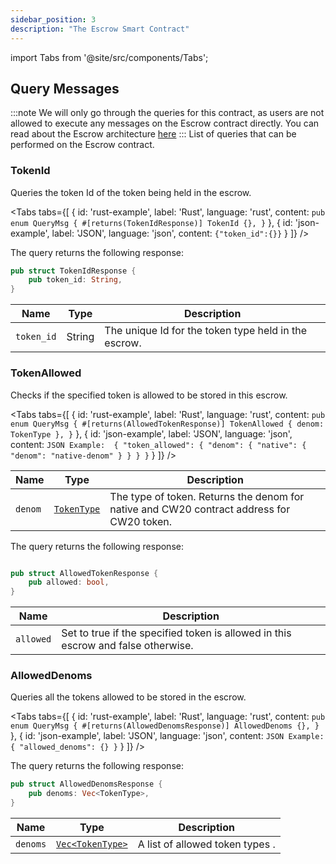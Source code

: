 ```yaml
---
sidebar_position: 3
description: "The Escrow Smart Contract"
---
```

import Tabs from '@site/src/components/Tabs';

## Query Messages 
:::note
We will only go through the queries for this contract, as users are not allowed to execute any messages on the Escrow contract directly.
You can read about the Escrow architecture [here](../../Architecture%20Overview/Architecture/Integrated%20Chains%20Layer/escrows.md)
:::
List of queries that can be performed on the Escrow contract.

### TokenId
Queries the token Id of the token being held in the escrow.

<Tabs tabs={[
{
id: 'rust-example',
label: 'Rust',
language: 'rust',
content: `
pub enum QueryMsg {
    #[returns(TokenIdResponse)]
    TokenId {},
}
`
},
{
id: 'json-example',
label: 'JSON',
language: 'json',
content: `
{"token_id":{}}
`
}
]} />

The query returns the following response:

```rust
pub struct TokenIdResponse {
    pub token_id: String,
}
```
| Name          | Type |Description                       |
|---------------|-----------------------------------|-------|
| `token_id`       | String| The unique Id for the token type held in the escrow.|

### TokenAllowed

Checks if the specified token is allowed to be stored in this escrow.

<Tabs tabs={[
{
id: 'rust-example',
label: 'Rust',
language: 'rust',
content: `
pub enum QueryMsg {
    #[returns(AllowedTokenResponse)]
    TokenAllowed { denom: TokenType },
}
`
},
{
id: 'json-example',
label: 'JSON',
language: 'json',
content: `
JSON Example: 
{
  "token_allowed": {
    "denom": {
      "native": {
        "denom": "native-denom"
      }
    }
  }
}
`
}
]} />
&nbsp;

| **Name** | **Type**      | **Description**                   |
|----------|---------------|-----------------------------------|
| `denom`  | [`TokenType`](overview#tokentype)   | The type of token. Returns the denom for native and CW20 contract address for CW20 token.   |

The query returns the following response:

```rust

pub struct AllowedTokenResponse {
    pub allowed: bool,
}
```
| Name          | Description                       |
|---------------|-----------------------------------|
| `allowed`       | Set to true if the specified token is allowed in this escrow and false otherwise. |

### AllowedDenoms
Queries all the tokens allowed to be stored in the escrow.

<Tabs tabs={[
{
id: 'rust-example',
label: 'Rust',
language: 'rust',
content: `
pub enum QueryMsg {
     #[returns(AllowedDenomsResponse)]
    AllowedDenoms {},
}
`
},
{
id: 'json-example',
label: 'JSON',
language: 'json',
content: `
JSON Example: 
{
  "allowed_denoms": {}
}
`
}
]} />

The query returns the following response:

```rust
pub struct AllowedDenomsResponse {
    pub denoms: Vec<TokenType>,
}
```
| **Name** | **Type**            | **Description**                              |
|----------|---------------------|----------------------------------------------|
| `denoms` | [`Vec<TokenType>`](overview#tokentype)    | A list of allowed token types . |